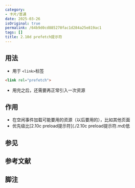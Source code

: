 ```yaml
---
category:
- 卡片/普通
date: 2025-03-26
isOriginal: true
permalink: /64b9d0cd885270fac1d284a25e819ac1
tags: []
title: 2.10d prefetch提示符
---
```

## 用法
- 用于 `<link>`标签
```html
<link rel="prefetch">
```
- 用完之后，还需要再正常引入一次资源

## 作用
- 在空闲事件加载可能要用的资源（以后要用的），比如其他页面
- 优先级比[2.10c preload提示符](./2.10c preload提示符.md)低

## 参见
## 参考文献
## 脚注

